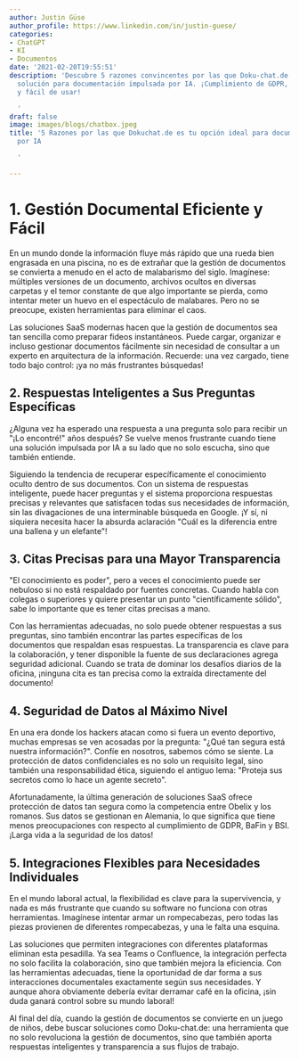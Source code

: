 ```yaml
---
author: Justin Güse
author_profile: https://www.linkedin.com/in/justin-guese/
categories:
- ChatGPT
- KI
- Documentos
date: '2021-02-20T19:55:51'
description: 'Descubre 5 razones convincentes por las que Doku-chat.de es la mejor
  solución para documentación impulsada por IA. ¡Cumplimiento de GDPR, personalizable
  y fácil de usar!

  '
draft: false
image: images/blogs/chatbox.jpeg
title: '5 Razones por las que Dokuchat.de es tu opción ideal para documentación impulsada
  por IA

  '

---
```

# 1. Gestión Documental Eficiente y Fácil

En un mundo donde la información fluye más rápido que una rueda bien engrasada en una piscina, no es de extrañar que la gestión de documentos se convierta a menudo en el acto de malabarismo del siglo. Imagínese: múltiples versiones de un documento, archivos ocultos en diversas carpetas y el temor constante de que algo importante se pierda, como intentar meter un huevo en el espectáculo de malabares. Pero no se preocupe, existen herramientas para eliminar el caos.

Las soluciones SaaS modernas hacen que la gestión de documentos sea tan sencilla como preparar fideos instantáneos. Puede cargar, organizar e incluso gestionar documentos fácilmente sin necesidad de consultar a un experto en arquitectura de la información. Recuerde: una vez cargado, tiene todo bajo control: ¡ya no más frustrantes búsquedas!

## 2. Respuestas Inteligentes a Sus Preguntas Específicas

¿Alguna vez ha esperado una respuesta a una pregunta solo para recibir un "¡Lo encontré!" años después? Se vuelve menos frustrante cuando tiene una solución impulsada por IA a su lado que no solo escucha, sino que también entiende.

Siguiendo la tendencia de recuperar específicamente el conocimiento oculto dentro de sus documentos. Con un sistema de respuestas inteligente, puede hacer preguntas y el sistema proporciona respuestas precisas y relevantes que satisfacen todas sus necesidades de información, sin las divagaciones de una interminable búsqueda en Google. ¡Y sí, ni siquiera necesita hacer la absurda aclaración "Cuál es la diferencia entre una ballena y un elefante"!

## 3. Citas Precisas para una Mayor Transparencia

"El conocimiento es poder", pero a veces el conocimiento puede ser nebuloso si no está respaldado por fuentes concretas. Cuando habla con colegas o superiores y quiere presentar un punto "científicamente sólido", sabe lo importante que es tener citas precisas a mano.

Con las herramientas adecuadas, no solo puede obtener respuestas a sus preguntas, sino también encontrar las partes específicas de los documentos que respaldan esas respuestas. La transparencia es clave para la colaboración, y tener disponible la fuente de sus declaraciones agrega seguridad adicional. Cuando se trata de dominar los desafíos diarios de la oficina, ¡ninguna cita es tan precisa como la extraída directamente del documento!

## 4. Seguridad de Datos al Máximo Nivel

En una era donde los hackers atacan como si fuera un evento deportivo, muchas empresas se ven acosadas por la pregunta: "¿Qué tan segura está nuestra información?". Confíe en nosotros, sabemos cómo se siente. La protección de datos confidenciales es no solo un requisito legal, sino también una responsabilidad ética, siguiendo el antiguo lema: "Proteja sus secretos como lo hace un agente secreto".

Afortunadamente, la última generación de soluciones SaaS ofrece protección de datos tan segura como la competencia entre Obelix y los romanos. Sus datos se gestionan en Alemania, lo que significa que tiene menos preocupaciones con respecto al cumplimiento de GDPR, BaFin y BSI. ¡Larga vida a la seguridad de los datos!

## 5. Integraciones Flexibles para Necesidades Individuales

En el mundo laboral actual, la flexibilidad es clave para la supervivencia, y nada es más frustrante que cuando su software no funciona con otras herramientas. Imagínese intentar armar un rompecabezas, pero todas las piezas provienen de diferentes rompecabezas, y una le falta una esquina.

Las soluciones que permiten integraciones con diferentes plataformas eliminan esta pesadilla. Ya sea Teams o Confluence, la integración perfecta no solo facilita la colaboración, sino que también mejora la eficiencia. Con las herramientas adecuadas, tiene la oportunidad de dar forma a sus interacciones documentales exactamente según sus necesidades. Y aunque ahora obviamente debería evitar derramar café en la oficina, ¡sin duda ganará control sobre su mundo laboral!

Al final del día, cuando la gestión de documentos se convierte en un juego de niños, debe buscar soluciones como Doku-chat.de: una herramienta que no solo revoluciona la gestión de documentos, sino que también aporta respuestas inteligentes y transparencia a sus flujos de trabajo.
